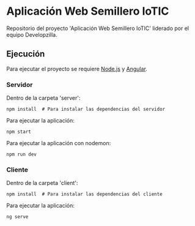 # Aplicación Web Semillero IoTIC
Repositorio del proyecto 'Aplicación Web Semillero IoTIC' liderado por el equipo Developzilla.

## Ejecución
Para ejecutar el proyecto se requiere [Node.js](https://nodejs.org/) y [Angular](https://angular.io).
### Servidor
Dentro de la carpeta 'server':
```
npm install  # Para instalar las dependencias del servidor
```
Para ejecutar la aplicación:
```
npm start
```
Para ejecutar la aplicación con nodemon:
```
npm run dev
```
### Cliente
Dentro de la carpeta 'client':
```
npm install  # Para instalar las dependencias del cliente
```
Para ejecutar la aplicación:
```
ng serve
